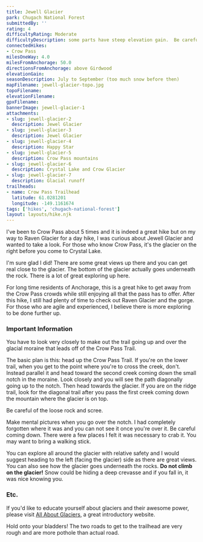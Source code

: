 ```yaml
---
title: Jewell Glacier
park: Chugach National Forest
submittedBy: ''
rating: 4
difficultyRating: Moderate
difficultyDescription: some parts have steep elevation gain.  Be careful of <a href="http://alaskahikesearch.com/education/#scree">loose rock</a>.  Coming down commands caution.
connectedHikes:
- Crow Pass
milesOneWay: 4.0
milesFromAnchorage: 50.0
directionsFromAnchorage: above Girdwood
elevationGain: 
seasonDescription: July to September (too much snow before then)
mapFilename: jewell-glacier-topo.jpg
topoFilename: 
elevationFilename: 
gpxFilename: 
bannerImage: jewell-glacier-1
attachments:
- slug: jewell-glacier-2
  description: Jewel Glacier
- slug: jewell-glacier-3
  description: Jewel Glacier
- slug: jewell-glacier-4
  description: Happy Star
- slug: jewell-glacier-5
  description: Crow Pass mountains
- slug: jewell-glacier-6
  description: Crystal Lake and Crow Glacier
- slug: jewell-glacier-7
  description: Glacial runoff
trailheads:
- name: Crow Pass Trailhead
  latitude: 61.0281201
  longitude: -149.1161674
tags: ['hikes', 'chugach-national-forest']
layout: layouts/hike.njk
---
```

I've been to Crow Pass about 5 times and it is indeed a great hike but on my way to Raven Glacier for a day hike, I was curious about Jewell Glacier and wanted to take a look. For those who know Crow Pass, it's the glacier on the right before you come to Crystal Lake.

I'm sure glad I did! There are some great views up there and you can get real close to the glacier. The bottom of the glacier actually goes underneath the rock. There is a lot of great exploring up here.

For long time residents of Anchorage, this is a great hike to get away from the Crow Pass crowds while still enjoying all that the pass has to offer. After this hike, I still had plenty of time to check out Raven Glacier and the gorge. For those who are agile and experienced, I believe there is more exploring to be done further up.

### Important Information

You have to look very closely to make out the trail going up and over the glacial moraine that leads off of the Crow Pass Trail. 

The basic plan is this: head up the Crow Pass Trail. If you're on the lower trail, when you get to the point where you're to cross the creek, don't. Instead parallel it and head toward the second creek coming down the small notch in the moraine. Look closely and you will see the path diagonally going up to the notch. Then head towards the glacier. If you are on the ridge trail, look for the diagonal trail after you pass the first creek coming down the mountain where the glacier is on top.

Be careful of the loose rock and scree.

Make mental pictures when you go over the notch. I had completely forgotten where it was and you can not see it once you're over it. Be careful coming down. There were a few places I felt it was necessary to crab it. You may want to bring a walking stick.

You can explore all around the glacier with relative safety and I would suggest heading to the left (facing the glacier) side as there are great views. You can also see how the glacier goes underneath the rocks. **Do not climb on the glacier!** Snow could be hiding a deep crevasse and if you fall in, it was nice knowing you.

### Etc.

If you'd like to educate yourself about glaciers and their awesome power, please visit [All About Glaciers](http://nsidc.org/glaciers/), a great introductory website. 

Hold onto your bladders! The two roads to get to the trailhead are very rough and are more pothole than actual road. 
